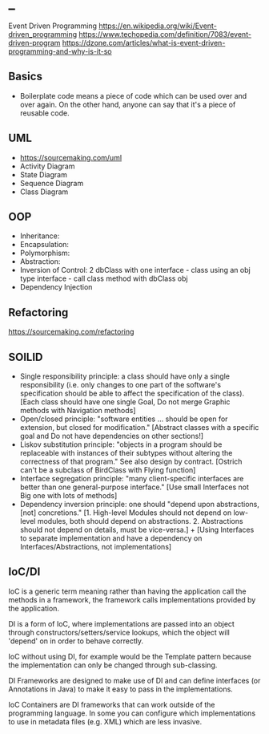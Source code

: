 # _

Event Driven Programming
https://en.wikipedia.org/wiki/Event-driven_programming
https://www.techopedia.com/definition/7083/event-driven-program
https://dzone.com/articles/what-is-event-driven-programming-and-why-is-it-so

## Basics

* Boilerplate code means a piece of code which can be used over and over again. On the other hand, anyone can say that it's a piece of reusable code.

## UML

* https://sourcemaking.com/uml
* Activity Diagram
* State Diagram
* Sequence Diagram
* Class Diagram

## OOP

* Inheritance:
* Encapsulation:
* Polymorphism:
* Abstraction:
* Inversion of Control: 2 dbClass with one interface - class using an obj type interface  - call class method with dbClass obj
* Dependency Injection

## Refactoring

https://sourcemaking.com/refactoring

## SOILID

* Single responsibility principle: a class should have only a single responsibility (i.e. only changes to one part of the software's specification should be able to affect the specification of the class). [Each class should have one single Goal, Do not merge Graphic methods with Navigation methods]
* Open/closed principle: "software entities … should be open for extension, but closed for modification." [Abstract classes with a specific goal and Do not have dependencies on other sections!]
* Liskov substitution principle: "objects in a program should be replaceable with instances of their subtypes without altering the correctness of that program." See also design by contract. [Ostrich can't be a subclass of BirdClass with Flying function]
* Interface segregation principle: "many client-specific interfaces are better than one general-purpose interface." [Use small Interfaces not Big one with lots of methods]
* Dependency inversion principle: one should "depend upon abstractions, [not] concretions." [1. High-level Modules should not depend on low-level modules, both should depend on abstractions. 2. Abstractions should not depend on details, must be vice-versa.] + [Using Interfaces to separate implementation and have a dependency on Interfaces/Abstractions, not implementations]

## IoC/DI

IoC is a generic term meaning rather than having the application call the methods in a framework, the framework calls implementations provided by the application.

DI is a form of IoC, where implementations are passed into an object through constructors/setters/service lookups, which the object will 'depend' on in order to behave correctly.

IoC without using DI, for example would be the Template pattern because the implementation can only be changed through sub-classing.

DI Frameworks are designed to make use of DI and can define interfaces (or Annotations in Java) to make it easy to pass in the implementations.

IoC Containers are DI frameworks that can work outside of the programming language. In some you can configure which implementations to use in metadata files (e.g. XML) which are less invasive.